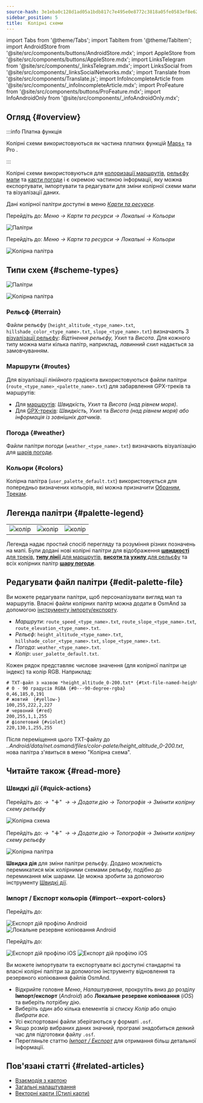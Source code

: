 ```yaml
---
source-hash: 3e1eba0c128d1ad05a1bdb817c7e495e0e8772c3818a05fe0583ef8e6277b1c5
sidebar_position: 5
title:  Колірні схеми
---
```

import Tabs from '@theme/Tabs';
import TabItem from '@theme/TabItem';
import AndroidStore from '@site/src/components/buttons/AndroidStore.mdx';
import AppleStore from '@site/src/components/buttons/AppleStore.mdx';
import LinksTelegram from '@site/src/components/_linksTelegram.mdx';
import LinksSocial from '@site/src/components/_linksSocialNetworks.mdx';
import Translate from '@site/src/components/Translate.js';
import InfoIncompleteArticle from '@site/src/components/_infoIncompleteArticle.mdx';
import ProFeature from '@site/src/components/buttons/ProFeature.mdx';
import InfoAndroidOnly from '@site/src/components/_infoAndroidOnly.mdx';



## Огляд {#overview}

:::info Платна функція

Колірні схеми використовуються як частина платних функцій [Maps+](../purchases/index.md) та Pro <ProFeature />.

:::

Колірні схеми використовуються для [колоризації маршрутів](#routes), [рельєфу мапи](#terrain) та [карти погоди](#weather) і є окремою частиною інформації, яку можна експортувати, імпортувати та редагувати для зміни колірної схеми мапи та візуалізації даних.

Дані колірної палітри доступні в меню [*Карти та ресурси*](../personal/maps-resources.md#local).

<Tabs groupId="operating-systems" queryString="current-os">

<TabItem value="android" label="Android">

Перейдіть до: *Меню → Карти та ресурси → Локальні → Кольори*

![Палітри](@site/static/img/personal/color-schemes/colors.png)

</TabItem>

<TabItem value="ios" label="iOS">

Перейдіть до: *Меню → Карти та ресурси → Локальні → Кольори*

![Колірна палітра](@site/static/img/personal/color-schemes/color_palette_ios.png)

</TabItem>

</Tabs>


## Типи схем {#scheme-types}

<Tabs groupId="operating-systems" queryString="current-os">

<TabItem value="android" label="Android">

![Палітри](@site/static/img/personal/color-schemes/palette.png)

</TabItem>

<TabItem value="ios" label="iOS">

![Колірна палітра](@site/static/img/personal/color-schemes/color_altitude.png)

</TabItem>

</Tabs>


### Рельєф {#terrain}

Файли рельєфу (`height_altitude_<type_name>.txt`, `hillshade_color_<type_name>.txt`, `slope_<type_name>.txt`) визначають 3 [візуалізації рельєфу](../plugins/topography.md#hillshade-slope-and-altitude-layers): *Відтінення рельєфу, Ухил* та *Висота*. Для кожного типу можна мати кілька палітр, наприклад, *лавинний схил* надається за замовчуванням.

### Маршрути {#routes}

Для візуалізації лінійного градієнта використовуються файли палітри (`route_<type_name>_<palette_name>.txt`) для забарвлення GPX-треків та маршрутів:

- Для [маршрутів](../navigation/guidance/map-during-navigation.md#color): *Швидкість, Ухил* та *Висота (над рівнем моря)*.
- Для [GPX-треків](../map/tracks/appearance#track-colors-in-gpx-files): *Швидкість, Ухил* та *Висота (над рівнем моря) або інформація із зовнішніх датчиків*.

### Погода {#weather}

Файли палітри погоди (`weather_<type_name>.txt`) визначають візуалізацію для [шарів погоди](../plugins/weather.md#weather-layers).

### Кольори {#colors}

Колірна палітра (`user_palette_default.txt`) використовується для попередньо визначених кольорів, які можна призначити [Обраним](./favorites.md), [Трекам](./tracks/).


## Легенда палітри {#palette-legend}

<table class="image">
    <tr>
        <td><img src={require('@site/static/img/personal/color-schemes/legend.png').default} alt="колір"/></td>
        <td><img src={require('@site/static/img/personal/color-schemes/legend_1.png').default} alt="колір"/></td>
        <td><img src={require('@site/static/img/personal/color-schemes/legend_2.png').default} alt="колір"/></td>
    </tr>
</table>


Легенда надає простий спосіб перегляду та розуміння різних позначень на мапі. Були додані нові колірні палітри для відображення [**швидкості** для треків](../map/tracks/appearance#track-colors-in-gpx-files), [**типу лінії** для маршрутів](../navigation/guidance/map-during-navigation.md#color), [**висоти та ухилу** для рельєфу](../plugins/topography.md#default-color-scheme) та всіх колірних палітр [**шару погоди**](../plugins/weather.md#weather-layers).


## Редагувати файл палітри {#edit-palette-file}

Ви можете редагувати палітри, щоб персоналізувати вигляд мап та маршрутів. Власні файли колірних палітр можна додати в OsmAnd за допомогою [інструменту імпорту/експорту](./import-export.md).

- *Маршрути*: `route_speed_<type_name>.txt`, `route_slope_<type_name>.txt`, `route_elevation_<type_name>.txt`.
- *Рельєф*: `height_altitude_<type_name>.txt`, `hillshade_color_<type_name>.txt`, `slope_<type_name>.txt`.
- *Погода*: `weather_<type_name>.txt`.
- *Колір*: `user_palette_default.txt`.

Кожен рядок представляє числове значення (для колірної палітри це індекс) та колір RGB. Наприклад:

```xml
# TXT-файл з назвою *height_altitude_0-200.txt* {#txt-file-named-heightaltitude0-200txt}
# 0 - 90 градусів RGBA {#0---90-degree-rgba}
0,46,185,0,191
# жовтий  {#yellow-}
100,255,222,2,227
# червоний {#red}
200,255,1,1,255
# фіолетовий {#violet}
220,130,1,255,255

```

Після переміщення цього TXT-файлу до *..Android/data/net.osmand/files/color-palete/height_altitude_0-200.txt*, нова палітра з'явиться в меню "Колірна схема".


## Читайте також {#read-more}

### Швидкі дії {#quick-actions}

<Tabs groupId="operating-systems" queryString="current-os">

<TabItem value="android" label="Android">

Перейдіть до: *<Translate ios="true" ids="shared_string_menu,layer_map_appearance,shared_string_buttons,custom_buttons"/> →*&nbsp;  "**＋**"  &nbsp;*→ <Translate ios="true" ids="add_button"/>*  *→ Додати дію → Топографія → Змінити колірну схему рельєфу*

![Колірна схема](@site/static/img/widgets/color_scheme.png)

</TabItem>

<TabItem value="ios" label="iOS">

Перейдіть до: *<Translate ios="true" ids="shared_string_menu,layer_map_appearance,shared_string_buttons,custom_buttons"/> →*&nbsp;  "**＋**"  &nbsp;*→ <Translate ios="true" ids="add_button"/>*  *→ Додати дію → Топографія → Змінити колірну схему рельєфу*

![Колірна палітра](@site/static/img/personal/color-schemes/color_scheme_qa_ios.png)

</TabItem>

</Tabs>

**Швидка дія** для зміни палітри рельєфу. Додано можливість перемикатися між колірними схемами рельєфу, подібно до перемикання між шарами. Це можна зробити за допомогою інструменту [Швидкі дії](../widgets/quick-action.md#configure-map).


### Імпорт / Експорт кольорів {#import--export-colors}

<Tabs groupId="operating-systems" queryString="current-os">

<TabItem value="android" label="Android">

Перейдіть до: *<Translate android="true" ids="shared_string_menu,shared_string_settings,import_export,export_to_file"/>*  

![Експорт дій профілю Android](@site/static/img/personal/profiles/profile_actions_export_1_andr.png)   ![Локальне резервне копіювання Android](@site/static/img/personal/profiles/profile_actions_export_3_andr.png)

</TabItem>

<TabItem value="ios" label="iOS">

Перейдіть до: *<Translate ios="true" ids="shared_string_menu,shared_string_settings,local_backup,backup_into_file"/>*

![Експорт дій профілю iOS](@site/static/img/personal/profiles/profile_actions_export_1_ios.png)    ![Експорт дій профілю iOS](@site/static/img/personal/profiles/profile_actions_export_3_ios.png)

</TabItem>

</Tabs>

Ви можете імпортувати та експортувати всі доступні стандартні та власні колірні палітри за допомогою інструменту відновлення та резервного копіювання файлів OsmAnd.

- Відкрийте головне *Меню*, *Налаштування*, прокрутіть вниз до розділу **Імпорт/експорт** (*Android*) або **Локальне резервне копіювання** (*iOS*) та виберіть потрібну дію.
- Виберіть один або кілька елементів зі списку *Колір* або опцію *Вибрати все*.
- Усі експортовані файли зберігаються у форматі `.osf`.
- Якщо розмір вибраних даних значний, програмі знадобиться деякий час для підготовки файлу `.osf`.
- Перегляньте статтю [*Імпорт / Експорт*](../personal/import-export.md) для отримання більш детальної інформації.


## Пов'язані статті {#related-articles}

- [Взаємодія з картою](../../user/map/interact-with-map.md)
- [Загальні налаштування](../../user/personal/global-settings.md)
- [Векторні карти (Стилі карти)](../../user/map/vector-maps.md)